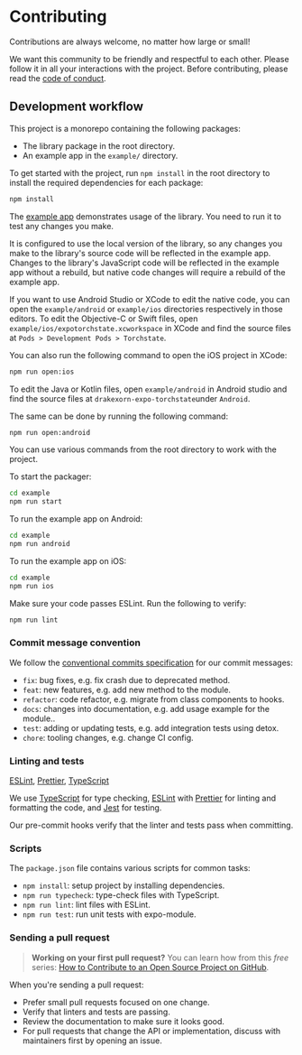 # Contributing

Contributions are always welcome, no matter how large or small!

We want this community to be friendly and respectful to each other. Please follow it in all your interactions with the
project. Before contributing, please read the [code of conduct](./CODE_OF_CONDUCT.md).

## Development workflow

This project is a monorepo containing the following packages:

- The library package in the root directory.
- An example app in the `example/` directory.

To get started with the project, run `npm install` in the root directory to install the required dependencies for each
package:

```sh
npm install
```

The [example app](/example) demonstrates usage of the library. You need to run it to test any changes you make.

It is configured to use the local version of the library, so any changes you make to the library's source code will be
reflected in the example app. Changes to the library's JavaScript code will be reflected in the example app without a
rebuild, but native code changes will require a rebuild of the example app.

If you want to use Android Studio or XCode to edit the native code, you can open the `example/android` or `example/ios`
directories respectively in those editors. To edit the Objective-C or Swift files,
open `example/ios/expotorchstate.xcworkspace` in XCode and find the source files
at `Pods > Development Pods > Torchstate`.

You can also run the following command to open the iOS project in XCode:

```sh
npm run open:ios
```

To edit the Java or Kotlin files, open `example/android` in Android studio and find the source files
at `drakexorn-expo-torchstate`under `Android`.

The same can be done by running the following command:

```sh
npm run open:android
```

You can use various commands from the root directory to work with the project.

To start the packager:

```sh
cd example
npm run start
```

To run the example app on Android:

```sh
cd example
npm run android
```

To run the example app on iOS:

```sh
cd example
npm run ios
```

Make sure your code passes ESLint. Run the following to verify:

```sh
npm run lint
```

### Commit message convention

We follow the [conventional commits specification](https://www.conventionalcommits.org/en) for our commit messages:

- `fix`: bug fixes, e.g. fix crash due to deprecated method.
- `feat`: new features, e.g. add new method to the module.
- `refactor`: code refactor, e.g. migrate from class components to hooks.
- `docs`: changes into documentation, e.g. add usage example for the module..
- `test`: adding or updating tests, e.g. add integration tests using detox.
- `chore`: tooling changes, e.g. change CI config.

### Linting and tests

[ESLint](https://eslint.org/), [Prettier](https://prettier.io/), [TypeScript](https://www.typescriptlang.org/)

We use [TypeScript](https://www.typescriptlang.org/) for type checking, [ESLint](https://eslint.org/)
with [Prettier](https://prettier.io/) for linting and formatting the code, and [Jest](https://jestjs.io/) for testing.

Our pre-commit hooks verify that the linter and tests pass when committing.

### Scripts

The `package.json` file contains various scripts for common tasks:

- `npm install`: setup project by installing dependencies.
- `npm run typecheck`: type-check files with TypeScript.
- `npm run lint`: lint files with ESLint.
- `npm run test`: run unit tests with expo-module.

### Sending a pull request

> **Working on your first pull request?** You can learn how from this _free_ series:
> [How to Contribute to an Open Source Project on GitHub](https://app.egghead.io/playlists/how-to-contribute-to-an-open-source-project-on-github).

When you're sending a pull request:

- Prefer small pull requests focused on one change.
- Verify that linters and tests are passing.
- Review the documentation to make sure it looks good.
- For pull requests that change the API or implementation, discuss with maintainers first by opening an issue.
